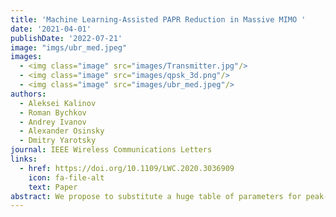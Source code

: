 ```yaml
---
title: 'Machine Learning-Assisted PAPR Reduction in Massive MIMO '
date: '2021-04-01'
publishDate: '2022-07-21'
image: "imgs/ubr_med.jpeg"
images:
  - <img class="image" src="images/Transmitter.jpg"/>
  - <img class="image" src="images/qpsk_3d.png"/>
  - <img class="image" src="images/ubr_med.jpeg"/>
authors:
  - Aleksei Kalinov
  - Roman Bychkov
  - Andrey Ivanov
  - Alexander Osinsky
  - Dmitry Yarotsky
journal: IEEE Wireless Communications Letters
links:
  - href: https://doi.org/10.1109/LWC.2020.3036909
    icon: fa-file-alt
    text: Paper
abstract: We propose to substitute a huge table of parameters for peak-to-average power ratio reduction algorithms with a simple low-parametric and computationally-efficient machine learning model, gaining nearly 4 orders of magnitude reduction in space with a cost of additional 16 multiplications and 20 additions.
---
```

